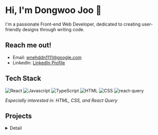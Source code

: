 # Hi, I'm Dongwoo Joo 👋
I'm a passionate Front-end Web Developer, dedicated to creating user-friendly designs through writing code.

## Reach me out!
- Email: [wnehddn1111@google.com](mailto:wnehddn1111@google.com)
- LinkedIn: [LinkedIn Profile](https://www.linkedin.com/in/your-linkedin-profile](https://www.linkedin.com/in/dongwoo-joo-5a3252226/))

## Tech Stack
![React](https://img.shields.io/badge/-React-61DAFB?logo=react&logoColor=white&style=flat)
![Javascript](https://img.shields.io/badge/-JavaScript-F7DF1E?logo=javascript&logoColor=black&style=flat)
![TypeScript](https://img.shields.io/badge/-TypeScript-3178C6?logo=typescript&logoColor=white&style=flat)
![HTML](https://img.shields.io/badge/-HTML5-E34F26?logo=html5&logoColor=white&style=flat)
![CSS](https://img.shields.io/badge/-CSS3-1572B6?logo=css3&logoColor=white&style=flat)
![react-query](https://img.shields.io/badge/-React%20Query-000000?logo=react-query&logoColor=61DAFB&style=flat)

*Especially interested in: HTML, CSS, and React Query*

## Projects
<details>
<summary>Detail</summary>
**Completed Projects**
1. **Stackoverflow Clone-Coding**
   - Description: A clone-coding project of Stackoverflow. Conducted as a team project at educational institution Codestates.
   - Purpose: 1. Enhancing collaboration and communication skills within a team environment. 2. Utilizing Git tools such as issues, milestones, projects, and kanban boards effectively.
   - Duration: 14 days
   - *Served as the team leader.*

2. **ShellWe**
   - Description: A web application for exchanging goods and talents. Developed as a team project at educational institution Codestates.
   - Purpose: Creating a minimum viable product (MVP) to meet the standards for a real-world service.
   - Duration: 22 days
   - *Served as the team leader.*

---
</details>

